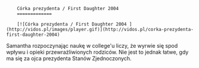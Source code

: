 
        Córka prezydenta / First Daughter 2004 
        =============
        
        [![Córka prezydenta / First Daughter 2004 ](http://vidos.pl/images/player.gif)](http://vidos.pl/corka-prezydenta-first-daughter-2004)
        
        
 Samantha rozpoczynając naukę w college'u liczy, że wyrwie się spod wpływu i opieki przewrażliwionych rodziców. Nie jest to jednak łatwe, gdy ma się za ojca prezydenta Stanów Zjednoczonych.
    